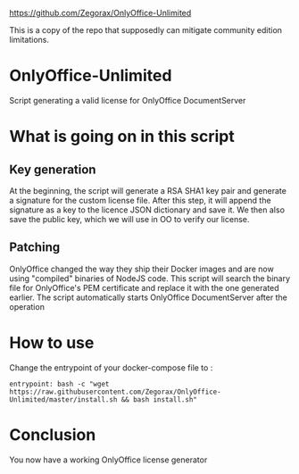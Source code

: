 
https://github.com/Zegorax/OnlyOffice-Unlimited

This is a copy of the repo that supposedly can mitigate community edition limitations.

# OnlyOffice-Unlimited
Script generating a valid license for OnlyOffice DocumentServer

# What is going on in this script
## Key generation
At the beginning, the script will generate a RSA SHA1 key pair and generate a signature for the custom license file.
After this step, it will append the signature as a key to the licence JSON dictionary and save it.
We then also save the public key, which we will use in OO to verify our license.

## Patching
OnlyOffice changed the way they ship their Docker images and are now using "compiled" binaries of NodeJS code. This script will search the binary file for OnlyOffice's PEM certificate and replace it with the one generated earlier. The script automatically starts OnlyOffice DocumentServer after the operation

# How to use
Change the entrypoint of your docker-compose file to :

`entrypoint: bash -c "wget https://raw.githubusercontent.com/Zegorax/OnlyOffice-Unlimited/master/install.sh && bash install.sh"`

# Conclusion
You now have a working OnlyOffice license generator 
